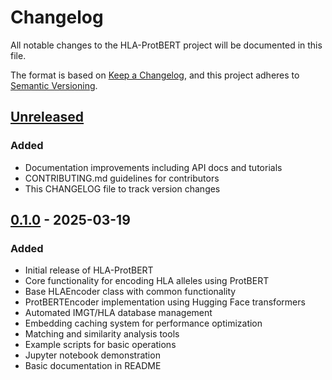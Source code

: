 # Changelog

All notable changes to the HLA-ProtBERT project will be documented in this file.

The format is based on [Keep a Changelog](https://keepachangelog.com/en/1.0.0/),
and this project adheres to [Semantic Versioning](https://semver.org/spec/v2.0.0.html).

## [Unreleased]

### Added
- Documentation improvements including API docs and tutorials
- CONTRIBUTING.md guidelines for contributors
- This CHANGELOG file to track version changes

## [0.1.0] - 2025-03-19

### Added
- Initial release of HLA-ProtBERT
- Core functionality for encoding HLA alleles using ProtBERT
- Base HLAEncoder class with common functionality
- ProtBERTEncoder implementation using Hugging Face transformers
- Automated IMGT/HLA database management
- Embedding caching system for performance optimization
- Matching and similarity analysis tools
- Example scripts for basic operations
- Jupyter notebook demonstration
- Basic documentation in README

[Unreleased]: https://github.com/dakdemir-nmdp/hla-protbert/compare/v0.1.0...HEAD
[0.1.0]: https://github.com/dakdemir-nmdp/hla-protbert/releases/tag/v0.1.0
